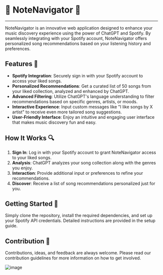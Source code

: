 # 🎵 NoteNavigator 🧭
---

NoteNavigator is an innovative web application designed to enhance your music discovery experience using the power of ChatGPT and Spotify. By seamlessly integrating with your Spotify account, NoteNavigator offers personalized song recommendations based on your listening history and preferences.

## Features 🌟

- **Spotify Integration**: Securely sign in with your Spotify account to access your liked songs.
- **Personalized Recommendations**: Get a curated list of 50 songs from your liked collection, analyzed and enhanced by ChatGPT.
- **Advanced Filtering**: Utilize ChatGPT's language understanding to filter recommendations based on specific genres, artists, or moods.
- **Interactive Experience**: Input custom messages like "I like songs by X artist" to receive even more tailored song suggestions.
- **User-Friendly Interface**: Enjoy an intuitive and engaging user interface that makes music discovery fun and easy.

## How It Works 🔍

1. **Sign In**: Log in with your Spotify account to grant NoteNavigator access to your liked songs.
2. **Analysis**: ChatGPT analyzes your song collection along with the genres you enjoy.
3. **Interaction**: Provide additional input or preferences to refine your recommendations.
4. **Discover**: Receive a list of song recommendations personalized just for you.

## Getting Started 🚀

Simply clone the repository, install the required dependencies, and set up your Spotify API credentials. Detailed instructions are provided in the setup guide.

## Contribution 🤝

Contributions, ideas, and feedback are always welcome. Please read our contribution guidelines for more information on how to get involved.

![image](https://github.com/Bentlybro/NoteNavigator/assets/27962737/ec1b7a7a-bd61-4671-9ed6-d0e2c4b950d6)
